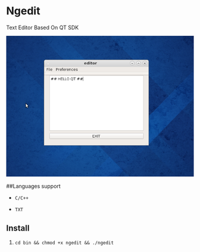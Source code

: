 Ngedit
======

Text Editor Based On QT SDK 

![ngedit](https://github.com/faizalpribadi/Ngedit/blob/master/img/ngedit.png)


##Languages support

* `C/C++`

* `TXT`


## Install

1. `cd bin && chmod +x ngedit && ./ngedit`
